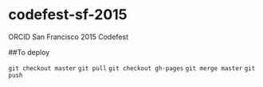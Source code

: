 # codefest-sf-2015
ORCID San Francisco 2015 Codefest

##To deploy

`git checkout master`
`git pull`
`git checkout gh-pages`
`git merge master`
`git push`
